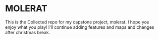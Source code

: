 # MOLERAT
This is the Collected repo for my capstone project, molerat. I hope you enjoy what you play! I'll continue adding features and maps and changes after christmas break.
